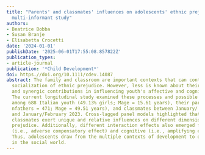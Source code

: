 ```yaml
---
title: "Parents' and classmates' influences on adolescents' ethnic prejudice: A longitudinal
  multi‐informant study"
authors:
- Beatrice Bobba
- Susan Branje
- Elisabetta Crocetti
date: '2024-01-01'
publishDate: '2025-06-01T17:55:08.857822Z'
publication_types:
- article-journal
publication: '*Child Development*'
doi: https.//doi.org/10.1111/cdev.14087
abstract: The family and classroom are important contexts that can contribute to the
  socialization of ethnic prejudice. However, less is known about their unique, relative,
  and synergic contributions in influencing youth's affective and cognitive prejudice.
  The current longitudinal study examined these processes and possible moderators
  among 688 Italian youth (49.13% girls; Mage = 15.61 years), their parents (nmothers = 603,
  nfathers = 471; Mage = 49.51 years), and classmates between January/ February 2022
  and January/February 2023. Cross-­lagged panel models highlighted that parents and
  classmates exert unique and relative influences on different dimensions of adolescents'
  prejudice. Additionally, different interaction effects also emerged for affective
  (i.e., adverse compensatory effect) and cognitive (i.e., amplifying effect) prejudice.
  Thus, adolescents draw from the multiple contexts of development to orient themselves
  in the social world.
---
```

